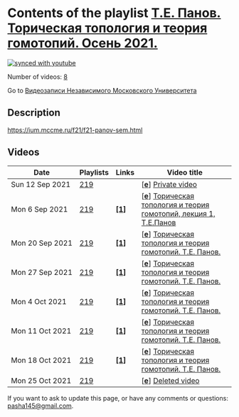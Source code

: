 # Contents of the playlist [Т.Е. Панов. Торическая топология и теория гомотопий. Осень 2021.](https://www.youtube.com/playlist?list=PLp9ABVh6_x4Gc5BggNSshz5iad-nPx9Cv)

[![synced with youtube](https://img.shields.io/github/last-commit/mathphysschool/mathphysschool.github.io/autoupdate1?label=synced%20with%20youtube)](https://github.com/mathphysschool/mathphysschool.github.io/commits/autoupdate1)

Number of videos: [8](#videos)

Go to [Видеозаписи Независимого Московского Университета](../README.md)

## Description

<https://ium.mccme.ru/f21/f21-panov-sem.html>

## Videos

|Date|Playlists|Links|Video title|
|---|---|---|---|
| Sun&nbsp;12&nbsp;Sep&nbsp;2021 | [219](../playlists/219 "Т.Е. Панов. Торическая топология и теория гомотопий. Осень 2021.") |  | [[**e**](https://studio.youtube.com/video/bLjFLQkIObU/edit "Edit")] [Private video](https://www.youtube.com/watch?v=bLjFLQkIObU&list=PLp9ABVh6_x4Gc5BggNSshz5iad-nPx9Cv "This video is private.") |
| Mon&nbsp;6&nbsp;Sep&nbsp;2021 | [219](../playlists/219 "Т.Е. Панов. Торическая топология и теория гомотопий. Осень 2021.") | [**[1]**](https://ium.mccme.ru/f21/f21-panov-sem.html) | [[**e**](https://studio.youtube.com/video/pqCqyuP9yMk/edit "Edit")] [Торическая топология и теория гомотопий, лекция 1, Т.Е.Панов](https://www.youtube.com/watch?v=pqCqyuP9yMk&list=PLp9ABVh6_x4Gc5BggNSshz5iad-nPx9Cv "https://ium.mccme.ru/f21/f21-panov-sem.html") |
| Mon&nbsp;20&nbsp;Sep&nbsp;2021 | [219](../playlists/219 "Т.Е. Панов. Торическая топология и теория гомотопий. Осень 2021.") | [**[1]**](https://ium.mccme.ru/f21/f21-panov-sem.html) | [[**e**](https://studio.youtube.com/video/IrYShNJgQaE/edit "Edit")] [Торическая топология и теория гомотопий. Т.Е. Панов.](https://www.youtube.com/watch?v=IrYShNJgQaE&list=PLp9ABVh6_x4Gc5BggNSshz5iad-nPx9Cv "Спецсеминар для 3-5 курсов.&#013;Страница курса: &#013;&#013;https://ium.mccme.ru/f21/f21-panov-sem.html") |
| Mon&nbsp;27&nbsp;Sep&nbsp;2021 | [219](../playlists/219 "Т.Е. Панов. Торическая топология и теория гомотопий. Осень 2021.") | [**[1]**](https://ium.mccme.ru/f21/f21-panov-sem.html) | [[**e**](https://studio.youtube.com/video/qitQrWA4aZA/edit "Edit")] [Торическая топология и теория гомотопий. Т.Е. Панов.](https://www.youtube.com/watch?v=qitQrWA4aZA&list=PLp9ABVh6_x4Gc5BggNSshz5iad-nPx9Cv "Спецсеминар для 3-5 курсов.&#013;Страница курса: &#013;&#013;https://ium.mccme.ru/f21/f21-panov-sem.html") |
| Mon&nbsp;4&nbsp;Oct&nbsp;2021 | [219](../playlists/219 "Т.Е. Панов. Торическая топология и теория гомотопий. Осень 2021.") | [**[1]**](https://ium.mccme.ru/f21/f21-panov-sem.html) | [[**e**](https://studio.youtube.com/video/xzfjW8sfm-s/edit "Edit")] [Торическая топология и теория гомотопий. Т.Е. Панов.](https://www.youtube.com/watch?v=xzfjW8sfm-s&list=PLp9ABVh6_x4Gc5BggNSshz5iad-nPx9Cv "Спецсеминар для 3-5 курсов.&#013;Страница курса: &#013;&#013;https://ium.mccme.ru/f21/f21-panov-sem.html") |
| Mon&nbsp;11&nbsp;Oct&nbsp;2021 | [219](../playlists/219 "Т.Е. Панов. Торическая топология и теория гомотопий. Осень 2021.") | [**[1]**](https://ium.mccme.ru/f21/f21-panov-sem.html) | [[**e**](https://studio.youtube.com/video/kc64l-bCROc/edit "Edit")] [Торическая топология и теория гомотопий. Т.Е. Панов.](https://www.youtube.com/watch?v=kc64l-bCROc&list=PLp9ABVh6_x4Gc5BggNSshz5iad-nPx9Cv "Спецсеминар для 3-5 курсов.&#013;Страница курса: &#013;&#013;https://ium.mccme.ru/f21/f21-panov-sem.html") |
| Mon&nbsp;18&nbsp;Oct&nbsp;2021 | [219](../playlists/219 "Т.Е. Панов. Торическая топология и теория гомотопий. Осень 2021.") | [**[1]**](https://ium.mccme.ru/f21/f21-panov-sem.html) | [[**e**](https://studio.youtube.com/video/JtIoCBjX3VM/edit "Edit")] [Торическая топология и теория гомотопий. Т.Е. Панов.](https://www.youtube.com/watch?v=JtIoCBjX3VM&list=PLp9ABVh6_x4Gc5BggNSshz5iad-nPx9Cv "Спецсеминар для 3-5 курсов.&#013;Страница курса: &#013;&#013;https://ium.mccme.ru/f21/f21-panov-sem.html") |
| Mon&nbsp;25&nbsp;Oct&nbsp;2021 | [219](../playlists/219 "Т.Е. Панов. Торическая топология и теория гомотопий. Осень 2021.") |  | [[**e**](https://studio.youtube.com/video/50m-dEHJVK0/edit "Edit")] [Deleted video](https://www.youtube.com/watch?v=50m-dEHJVK0&list=PLp9ABVh6_x4Gc5BggNSshz5iad-nPx9Cv "This video is unavailable.") |


 If you want to ask to update this page, or have any comments or questions: <pasha145@gmail.com>.